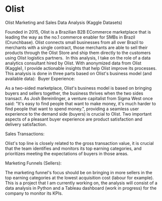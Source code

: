 # Olist
Olist Marketing and Sales Data Analysis (Kaggle Datasets)


Founded in 2015, Olist is a Brazilian B2B ECommerce marketplace that is leading the way as the no.1 commerce enabler for SMBs in Brazil (Crunchbase). Olist connects small businesses from all over Brazil to merchants with a single contract, those merchants are able to sell their products through the Olist Store and ship them directly to the customers using Olist logistics partners.
​
In this analysis, I take on the role of a data analytics consultant hired by Olist. With anonymized data from Olist (Kaggle), I provide actionable insights that help Olist improve its processes. 
This analysis is done in three parts based on Olist's business model (and available data):
​
Buyer Experience:

As a two-sided marketplace, Olist's business model is based on bringing buyers and sellers together, the business thrives when the two sides transact. As Josh Bereinlinger, a venture capitalist from Sigma West once said: "It's easy to find people that want to make money, it's much harder to find people that want to spend money.", providing a seamless user experience to the demand side (buyers) is crucial to Olist. Two important aspects of a pleasant buyer experience are product satisfaction and delivery satisfaction. ​

Sales Transactions:

Olist's top line is closely related to the gross transaction value, it is crucial that the team identifies and monitors its top earning categories, and prioritizes meeting the expectations of buyers in those areas. 

Marketing Funnels (Sellers):

The marketing funnel's focus should be on bringing in more sellers in the top earning categories at the lowest acquisition cost (labour for example).
​
This is a project that I am currently working on, the analysis will consist of a data analysis in Python and a Tableau dashboard (work in progress) for the company to monitor its KPIs.
